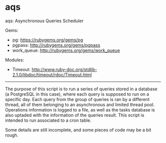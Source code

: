 aqs
===

aqs: Asynchronous Queries Scheduler

Gems:

- pg: https://rubygems.org/gems/pg
- pgpass: http://rubygems.org/gems/pgpass
- work_queue: http://rubygems.org/gems/work_queue

Modules:
- Timeout: http://www.ruby-doc.org/stdlib-2.1.0/libdoc/timeout/rdoc/Timeout.html

---------------------------------------------------------------------------------------

The purpose of this script is to run a series of queries stored in a database (a PostgreSQL in this case), where each query is supposed to run on a specific day.
Each query from the group of queries is ran by a different thread, all of them belonging to an asynchronous and limited thread pool.
Operations information is logged to a file, as well as the tasks database is also uptaded with the information of the queries result.
This script is intended to run associated to a cron table.

Some details are still incomplete, and some pieces of code may be a bit rough.
